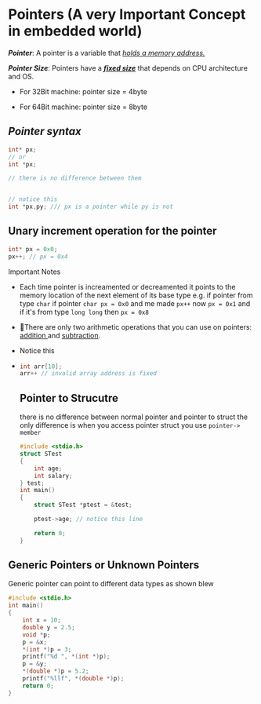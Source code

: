 # Pointers (A very Important Concept in embedded world)

***Pointer***: A pointer is a variable that *<u>holds a memory address.</u>*

***Pointer Size***: Pointers have a *<u>**fixed size**</u>* that depends on CPU architecture and OS.

- For 32Bit machine: pointer size =  4byte

- For 64Bit machine: pointer size = 8byte
  
  

## ***Pointer syntax***

```c
int* px;
// or 
int *px;

// there is no difference between them


// notice this
int *px,py; /// px is a pointer while py is not

```





## **Unary increment operation for the pointer**

```c
int* px = 0x0;
px++; // px = 0x4
```

Important Notes

- Each time pointer is increamented or decreamented it points to the memory location of the next element of its base type e.g. if pointer from type `char` if pointer `char px = 0x0` and me made `px++` now `px = 0x1` and if it's from type `long long` then `px = 0x8` 

- There are only two arithmetic operations that you can use on pointers: <u>addition </u>and <u>subtraction</u>.  
  
  

- Notice this

- ```c
  int arr[10];
  arr++ // invalid array address is fixed
  ```
  
  ## **Pointer to Strucutre**
  
  there is no difference between normal pointer and pointer to struct the only difference is when you access pointer struct you use `pointer-> member` 
  
  ```c
  #include <stdio.h>
  struct STest
  {
      int age;
      int salary;
  } test;
  int main()
  {
      struct STest *ptest = &test;
  
      ptest->age; // notice this line
  
      return 0;
  }
  ```
  
  

## **Generic Pointers or Unknown Pointers**

  Generic pointer can point to different data types as shown blew

```c
#include <stdio.h>
int main()
{
    int x = 10;
    double y = 2.5;
    void *p;
    p = &x;
    *(int *)p = 3;
    printf("%d ", *(int *)p);
    p = &y;
    *(double *)p = 5.2;
    printf("%llf", *(double *)p);
    return 0;
}


```


